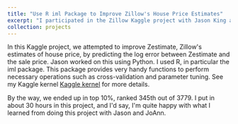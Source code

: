 ```yaml
---
title: "Use R iml Package to Improve Zillow's House Price Estimates"
excerpt: "I participated in the Zillow Kaggle project with Jason King and JoAnn Alvarez."
collection: projects
---
```


In this Kaggle project, we attempted to improve Zestimate, Zillow's estimates of house price, by predicting the log error between Zestimate and the sale price. Jason worked on this using Python. I used R, in particular the iml package. This package provides very handy functions to perform necessary operations such as cross-validation and parameter tuning. See my Kaggle kernel [Kaggle kernel](https://www.kaggle.com/mayshen/use-r-iml-package-in-zillow-home-value-prediction?scriptVersionId=7592014) for more details.

By the way, we ended up in top 10%, ranked 345th out of 3779. I put in about 30 hours in this project, and I'd say, I'm quite happy with what I learned from doing this project with Jason and JoAnn.
